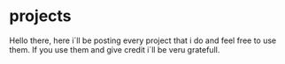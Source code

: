 # projects
Hello there, here i´ll be posting every project that i do and feel free to use them.
If you use them and give credit i´ll be veru gratefull.
